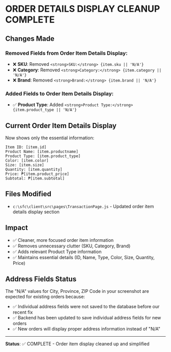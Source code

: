 # ORDER DETAILS DISPLAY CLEANUP COMPLETE

## Changes Made

### Removed Fields from Order Item Details Display:
- ❌ **SKU**: Removed `<strong>SKU:</strong> {item.sku || 'N/A'}`
- ❌ **Category**: Removed `<strong>Category:</strong> {item.category || 'N/A'}`  
- ❌ **Brand**: Removed `<strong>Brand:</strong> {item.brand || 'N/A'}`

### Added Fields to Order Item Details Display:
- ✅ **Product Type**: Added `<strong>Product Type:</strong> {item.product_type || 'N/A'}`

## Current Order Item Details Display
Now shows only the essential information:
```
Item ID: [item.id]
Product Name: [item.productname]
Product Type: [item.product_type]
Color: [item.color]
Size: [item.size]
Quantity: [item.quantity]
Price: ₱[item.product_price]
Subtotal: ₱[item.subtotal]
```

## Files Modified
- `c:\sfc\client\src\pages\TransactionPage.js` - Updated order item details display section

## Impact
- ✅ Cleaner, more focused order item information
- ✅ Removes unnecessary clutter (SKU, Category, Brand)
- ✅ Adds relevant Product Type information
- ✅ Maintains essential details (ID, Name, Type, Color, Size, Quantity, Price)

## Address Fields Status
The "N/A" values for City, Province, ZIP Code in your screenshot are expected for existing orders because:
- ✅ Individual address fields were not saved to the database before our recent fix
- ✅ Backend has been updated to save individual address fields for new orders
- ✅ New orders will display proper address information instead of "N/A"

---
**Status**: ✅ COMPLETE - Order item display cleaned up and simplified
